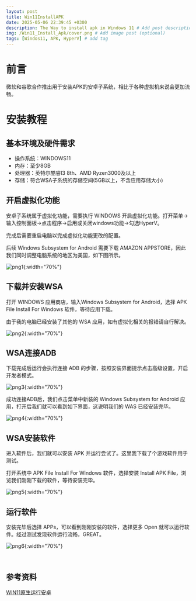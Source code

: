 ```yaml
---
layout: post
title: Win11InstallAPK
date: 2025-05-06 22:39:45 +0300
description: The Way to install apk in Windows 11 # Add post description (optional)
img: /Win11_Install_Apk/cover.png # Add image post (optional)
tags: [Windos11, APK, HyperV] # add tag
---
```


# 前言 
微软和谷歌合作推出用于安装APK的安卓子系统，相比于各种虚拟机来说会更加流畅。

# 安装教程

## 基本环境及硬件需求
- 操作系统：WINDOWS11
- 内存：至少8GB
- 处理器：英特尔酷睿I3 8th、AMD Ryzen3000及以上
- 存储：符合WSA子系统的存储空间(5GB以上，不含应用存储大小)

## 开启虚拟化功能

安卓子系统属于虚拟化功能，需要执行 WINDOWS 开启虚拟化功能。打开菜单->输入控制面板->点击程序->启用或关闭windows功能->勾选HyperV。

完成后需要重启电脑以完成虚拟化功能更改的配置。

后续 Windows Subsystem for Android 需要下载 AMAZON APPSTORE，因此我们同时调整电脑系统的地区为美国，如下图所示。

![png1]({{site.baseurl}}/assets/img/Win11_Install_Apk/HyperVandRegion.png){:width="70%"}  

## 下载并安装WSA

打开 WINDOWS 应用商店，输入Windows Subsystem for Android，选择 APK File Install For Windows 软件，等待应用下载。

由于我的电脑已经安装了其他的 WSA 应用，如有虚拟化相关的报错请自行解决。

![png2]({{site.baseurl}}/assets/img/Win11_Install_Apk/DownloadAPKFileInstallForWindows.png){:width="70%"}  

## WSA连接ADB

下载完成后运行会执行连接 ADB 的步骤，按照安装界面提示点击高级设置，开启开发者模式。

![png3]({{site.baseurl}}/assets/img/Win11_Install_Apk/APKFileInstallForWindows.png){:width="70%"}  

成功连接ADB后，我们点击菜单中新装的 Windows Subsystem for Android 应用，打开后我们就可以看到如下界面，这说明我们的 WAS 已经安装完毕。

![png4]({{site.baseurl}}/assets/img/Win11_Install_Apk/WindowsSubsystemForAndroidTM.png){:width="70%"}  

## WSA安装软件

进入软件后，我们就可以安装 APK 并运行尝试了。这里我下载了个游戏软件用于测试。

打开系统中 APK File Install For Windows 软件，选择安装 Install APK File，浏览我们刚刚下载的软件，等待安装完毕。

![png5]({{site.baseurl}}/assets/img/Win11_Install_Apk/ConnectToADB.png){:width="70%"}  

## 运行软件

安装完毕后选择 APPs，可以看到刚刚安装的软件，选择更多 Open 就可以运行软件。经过测试发现软件运行流畅，GREAT。

![png6]({{site.baseurl}}/assets/img/Win11_Install_Apk/Result.png){:width="70%"} 


<br />

## 参考资料
[WIN11原生运行安卓](https://post.smzdm.com/p/a6pp8vp0/)
